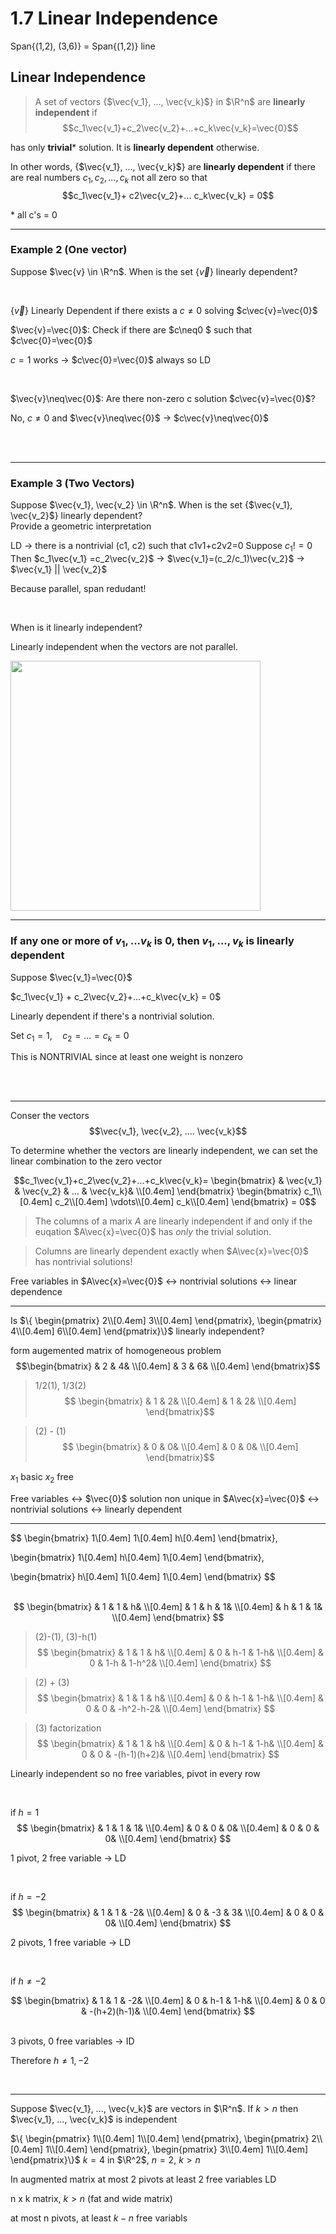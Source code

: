 # 1.7 Linear Independence

Span{(1,2), (3,6)} = Span{(1,2)} line

## Linear Independence

> A set of vectors {$\vec{v_1}, ..., \vec{v_k}$} in $\R^n$ are **linearly independent** if
$$c_1\vec{v_1}+c_2\vec{v_2}+...+c_k\vec{v_k}=\vec{0}$$

has only **trivial**\* solution. It is **linearly dependent** otherwise.

In other words, {$\vec{v_1}, ..., \vec{v_k}$} are **linearly dependent** if there are real numbers $c_1, c_2, ..., c_k$ not all zero so that
$$c_1\vec{v_1}+ c2\vec{v_2}+... c_k\vec{v_k} = 0$$


\* all c's = 0

---

### Example 2 (One vector)

Suppose $\vec{v} \in \R^n$. When is the set {$\vec{v}$} linearly dependent?

<br>

{$\vec{v}$} Linearly Dependent if there exists a $c \neq 0$ solving $c\vec{v}=\vec{0}$

$\vec{v}=\vec{0}$: Check if there are $c\neq0 $ such that $c\vec{0}=\vec{0}$ 

$c=1$ works -> $c\vec{0}=\vec{0}$ always so LD

<br> 

$\vec{v}\neq\vec{0}$: Are there non-zero c solution $c\vec{v}=\vec{0}$?

No, $c\neq0$ and $\vec{v}\neq\vec{0}$ -> $c\vec{v}\neq\vec{0}$

<br>
<br>


---

### Example 3 (Two Vectors)

Suppose $\vec{v_1}, \vec{v_2} \in \R^n$. When is the set {$\vec{v_1}, \vec{v_2}$} linearly dependent?  
Provide a geometric interpretation


LD -> there is a nontrivial (c1, c2) such that c1v1+c2v2=0
Suppose $c_1 != 0$ Then $c_1\vec{v_1} =c_2\vec{v_2}$ -> $\vec{v_1}=(c_2/c_1)\vec{v_2}$ -> $\vec{v_1} || \vec{v_2}$

Because parallel, span redudant!

<br>

When is it linearly independent?

Linearly independent when the vectors are not parallel.

<img src="https://cdn.discordapp.com/attachments/1013967568610001027/1015325088956031046/unknown.png" width=400>

---

### If any one or more of $v_1, ... v_k$ is 0, then $v_1, ..., v_k$ is linearly dependent

Suppose $\vec{v_1}=\vec{0}$

$c_1\vec{v_1} + c_2\vec{v_2}+...+c_k\vec{v_k} = 0$

Linearly dependent if there's a nontrivial solution.

Set $c_1 = 1,\quad c_2=...= c_k = 0$

This is NONTRIVIAL since at least one weight is nonzero

<br>
<br>

---

Conser the vectors
$$\vec{v_1}, \vec{v_2}, .... \vec{v_k}$$

To determine whether the vectors are linearly independent, we can set the linear combination to the zero vector

$$c_1\vec{v_1}+c_2\vec{v_2}+...+c_k\vec{v_k}=
\begin{bmatrix}
&
\vec{v_1} &
\vec{v_2} & ... &
\vec{v_k}& \\[0.4em]
\end{bmatrix}
\begin{bmatrix}
c_1\\[0.4em]
c_2\\[0.4em]
\vdots\\[0.4em]
c_k\\[0.4em]
\end{bmatrix}
= 0$$

> The columns of a marix $A$ are linearly independent if and only if the euqation $A\vec{x}=\vec{0}$ has *only* the trivial solution.

> Columns are linearly dependent exactly when $A\vec{x}=\vec{0}$ has nontrivial solutions!

Free variables in $A\vec{x}=\vec{0}$ <-> nontrivial solutions <-> linear dependence

---

Is $\{
\begin{pmatrix}
2\\[0.4em]
3\\[0.4em]
\end{pmatrix}, 
\begin{pmatrix}
4\\[0.4em]
6\\[0.4em]
\end{pmatrix}\}$ linearly independent?

form augemented matrix of homogeneous problem
$$\begin{bmatrix}
& 2 & 4& \\[0.4em]
& 3 & 6& \\[0.4em]
\end{bmatrix}$$

> 1/2(1), 1/3(2)
$$
\begin{bmatrix}
& 1 & 2& \\[0.4em]
& 1 & 2& \\[0.4em]
\end{bmatrix}$$

> (2) - (1)
$$
\begin{bmatrix}
& 0 & 0& \\[0.4em]
& 0 & 0& \\[0.4em]
\end{bmatrix}$$

$x_1$ basic
$x_2$ free

Free variables <-> $\vec{0}$ solution non unique in $A\vec{x}=\vec{0}$ <-> nontrivial solutions <-> linearly dependent



---
$$
\begin{bmatrix}
1\\[0.4em]
1\\[0.4em]
h\\[0.4em]
\end{bmatrix},

\begin{bmatrix}
1\\[0.4em]
h\\[0.4em]
1\\[0.4em]
\end{bmatrix},

\begin{bmatrix}
h\\[0.4em]
1\\[0.4em]
1\\[0.4em]
\end{bmatrix}
$$
<br>
<br>

$$
\begin{bmatrix}
& 1 & 1 & h& \\[0.4em]
& 1 & h & 1& \\[0.4em]
& h & 1 & 1& \\[0.4em]
\end{bmatrix}
$$

> (2)-(1), (3)-h(1)
$$
\begin{bmatrix}
& 1 & 1 & h& \\[0.4em]
& 0 & h-1 & 1-h& \\[0.4em]
& 0 & 1-h & 1-h^2& \\[0.4em]
\end{bmatrix}
$$

> (2) + (3)
$$
\begin{bmatrix}
& 1 & 1 & h& \\[0.4em]
& 0 & h-1 & 1-h& \\[0.4em]
& 0 & 0 & -h^2-h-2& \\[0.4em]
\end{bmatrix}
$$

> (3) factorization
$$
\begin{bmatrix}
& 1 & 1 & h& \\[0.4em]
& 0 & h-1 & 1-h& \\[0.4em]
& 0 & 0 & -(h-1)(h+2)& \\[0.4em]
\end{bmatrix}
$$


Linearly independent so no free variables, pivot in every row

<br>

if $h=1$
$$
\begin{bmatrix}
& 1 & 1 & 1& \\[0.4em]
& 0 & 0 & 0& \\[0.4em]
& 0 & 0 & 0& \\[0.4em]
\end{bmatrix}
$$

1 pivot, 2 free variable -> LD

<br>


if $h=-2$
$$
\begin{bmatrix}
& 1 & 1 & -2& \\[0.4em]
& 0 & -3 & 3& \\[0.4em]
& 0 & 0 & 0& \\[0.4em]
\end{bmatrix}
$$

2 pivots, 1 free variable -> LD

<Br>

if $h \neq -2$

$$
\begin{bmatrix}
& 1 & 1 & -2& \\[0.4em]
& 0 & h-1 & 1-h& \\[0.4em]
& 0 & 0 & -(h+2)(h-1)& \\[0.4em]
\end{bmatrix}
$$

<Br>
3 pivots, 0 free variables -> ID

Therefore $h\neq 1, -2$

<br>

---

Suppose $\vec{v_1}, ..., \vec{v_k}$ are vectors in $\R^n$. If $k>n$ then $\vec{v_1}, ..., \vec{v_k}$ is independent

$\{
\begin{pmatrix}
1\\[0.4em]
1\\[0.4em]
\end{pmatrix}, 
\begin{pmatrix}
2\\[0.4em]
1\\[0.4em]
\end{pmatrix}, 
\begin{pmatrix}
3\\[0.4em]
1\\[0.4em]
\end{pmatrix}\}$ $k=4$ in $\R^2$, $n=2$, $k>n$


In augmented matrix at most 2 pivots
at least 2 free variables
LD


n x k matrix, $k > n$ (fat and wide matrix)

at most n pivots, at least $k - n$ free variabls

